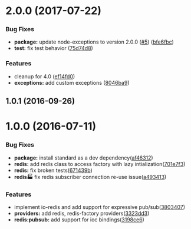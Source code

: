 <a name="2.0.0"></a>
# 2.0.0 (2017-07-22)


### Bug Fixes

* **package:** update node-exceptions to version 2.0.0 ([#5](https://github.com/adonisjs/adonis-redis/issues/5)) ([bfe6fbc](https://github.com/adonisjs/adonis-redis/commit/bfe6fbc))
* **test:** fix test behavior ([75d74d8](https://github.com/adonisjs/adonis-redis/commit/75d74d8))


### Features

* cleanup for 4.0 ([ef14fd0](https://github.com/adonisjs/adonis-redis/commit/ef14fd0))
* **exceptions:** add custom exceptions ([8046ba9](https://github.com/adonisjs/adonis-redis/commit/8046ba9))


<a name="1.0.1"></a>
## 1.0.1 (2016-09-26)


<a name="1.0.0"></a>
# 1.0.0 (2016-07-11)


### Bug Fixes

* **package:** install standard as a dev dependency([af46312](https://github.com/adonisjs/adonis-redis/commit/af46312))
* **redis:** add redis class to access factory with lazy intialization([701e7f3](https://github.com/adonisjs/adonis-redis/commit/701e7f3))
* **redis:** fix broken tests([671439b](https://github.com/adonisjs/adonis-redis/commit/671439b))
* **redis:factory:** fix redis subscriber connection re-use issue([a493413](https://github.com/adonisjs/adonis-redis/commit/a493413))


### Features

* implement io-redis and add support for expressive pub/sub([3803407](https://github.com/adonisjs/adonis-redis/commit/3803407))
* **providers:** add redis, redis-factory providers([3323dd3](https://github.com/adonisjs/adonis-redis/commit/3323dd3))
* **redis:pubsub:** add support for ioc bindings([3198ce6](https://github.com/adonisjs/adonis-redis/commit/3198ce6))



